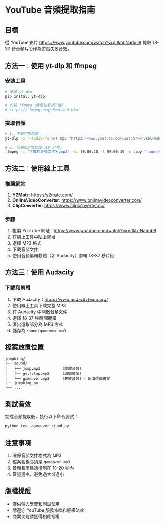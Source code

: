 # YouTube 音頻提取指南

## 目標

從 YouTube 影片 https://www.youtube.com/watch?v=nJkhLNadub8 提取 18-37 秒音頻片段作為遊戲失敗音效。

## 方法一：使用 yt-dlp 和 ffmpeg

### 安裝工具

```bash
# 安裝 yt-dlp
pip install yt-dlp

# 安裝 ffmpeg（需要從官網下載）
# https://ffmpeg.org/download.html
```

### 提取音頻

```bash
# 1. 下載完整音頻
yt-dlp -x --audio-format mp3 "https://www.youtube.com/watch?v=nJkhLNadub8"

# 2. 剪輯指定時間段（18-37秒）
ffmpeg -i "下載的音頻文件名.mp3" -ss 00:00:18 -t 00:00:19 -c copy "sound/gameover.mp3"
```

## 方法二：使用線上工具

### 推薦網站

1. **Y2Mate**: https://y2mate.com/
2. **OnlineVideoConverter**: https://www.onlinevideoconverter.com/
3. **ClipConverter**: https://www.clipconverter.cc/

### 步驟

1. 複製 YouTube 網址：https://www.youtube.com/watch?v=nJkhLNadub8
2. 在線上工具中貼上網址
3. 選擇 MP3 格式
4. 下載音頻文件
5. 使用音頻編輯軟體（如 Audacity）剪輯 18-37 秒片段

## 方法三：使用 Audacity

### 下載和剪輯

1. 下載 Audacity：https://www.audacityteam.org/
2. 使用線上工具下載完整 MP3
3. 在 Audacity 中開啟音頻文件
4. 選擇 18-37 秒時間範圍
5. 匯出選取部分為 MP3 格式
6. 儲存為 `sound/gameover.mp3`

## 檔案放置位置

```
jumpking/
├── sound/
│   ├── jump.mp3          (跳躍音效)
│   ├── golfclap.mp3      (通關音效)
│   └── gameover.mp3      (失敗音效) ← 新增這個檔案
├── jumpking.py
└── ...
```

## 測試音效

完成音頻提取後，執行以下命令測試：

```bash
python test_gameover_sound.py
```

## 注意事項

1. 確保音頻文件格式為 MP3
2. 檔案名稱必須是 `gameover.mp3`
3. 音頻長度建議控制在 10-20 秒內
4. 音量適中，避免過大或過小

## 版權提醒

- 僅供個人學習和測試使用
- 請遵守 YouTube 服務條款和版權法律
- 商業使用請獲得相應授權
